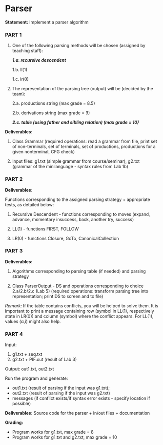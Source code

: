 # Parser

**Statement:** Implement a parser algorithm

### PART 1

1. One of the following parsing methods will be chosen (assigned by teaching staff):

    ***1.a. recursive descendent***

    1.b. ll(1)

    1.c. lr(0)
2. The representation of the parsing tree (output) will be (decided by the team):

    2.a. productions string (max grade = 8.5)

    2.b. derivations string (max grade = 9)

    ***2.c. table (using father and sibling relation) (max grade = 10)***

**Deliverables:** 

1. Class Grammar (required operations: read a grammar from file, print set of non-terminals, set of terminals, set of productions, productions for a given nonterminal, CFG check)

2. Input files: g1.txt (simple grammar from course/seminar), g2.txt (grammar of the minilanguage - syntax rules from Lab 1b)

### PART 2

**Deliverables:**

Functions corresponding to the assigned parsing strategy + appropriate tests,  as detailed below:

1. Recursive Descendent - functions corresponding to moves (expand, advance, momentary insuccess, back, another try, success)

2. LL(1) - functions FIRST, FOLLOW

3. LR(0) -  functions Closure, GoTo, CanonicalCollection


### PART 3

**Deliverables:**

1. Algorithms corresponding to parsing table (if needed) and parsing strategy

2. Class ParserOutput - DS and operations corresponding to choice 2.a/2.b/2.c (Lab 5) (required operations: transform parsing tree into representation; print DS to screen and to file)

*Remark:* If the table contains conflicts, you will be helped to solve them. It is important to print a message containing row (symbol in LL(1), respectively state in LR(0)) and column (symbol) where the conflict appears. For LL(1), values (α,i) might also help.

### PART 4

Input:
1. g1.txt + seq.txt
2. g2.txt + PIF.out (result of Lab 3)

Output: out1.txt, out2.txt

Run the program and generate: 

- out1.txt (result of parsing if the input was g1.txt); 
- out2.txt (result of parsing if the input was g2.txt)
- messages (if conflict exists/if syntax error exists - specify location if possible)

**Deliverables:** Source code for the parser + in/out files + documentation

**Grading:**

- Program works for g1.txt, max grade = 8
- Program works for g1.txt and g2.txt, max grade = 10